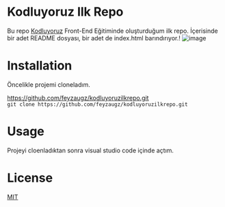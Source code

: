 # **Kodluyoruz Ilk Repo**
Bu repo [Kodluyoruz](https://kodluyoruz.org.tr) Front-End Eğitiminde oluşturduğum ilk repo. İçerisinde bir adet README dosyası, bir adet de index.html barındırıyor.!
![image](https://user-images.githubusercontent.com/93938663/140908875-e9ff43be-fece-4a28-8c88-2d4c013e9507.png)


# **Installation**
Öncelikle projemi cloneladım.

 https://github.com/feyzaugz/kodluyoruzilkrepo.git  
 `git clone https://github.com/feyzaugz/kodluyoruzilkrepo.git`

# **Usage**
Projeyi cloenladıktan sonra visual studio code içinde açtım. 

# **License**
[MIT](https://choosealicense.com/licenses/mit/)
